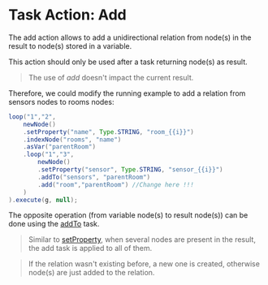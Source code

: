 # Task Action: Add

The add action allows to add a unidirectional relation from node(s) in the result to node(s) stored in a variable.

This action should only be used after a task returning node(s) as result.

> The use of *add* doesn't impact the current result.

Therefore, we could modify the running example to add a relation from sensors nodes to rooms nodes:

``` java
loop("1","2",
	newNode()
	.setProperty("name", Type.STRING, "room_{{i}}")
	.indexNode("rooms", "name")
	.asVar("parentRoom")
	.loop("1","3",
		newNode()
		.setProperty("sensor", Type.STRING, "sensor_{{i}}")
		.addTo("sensors", "parentRoom")
		.add("room","parentRoom") //Change here !!!
	)
).execute(g, null);
```

The opposite operation (from variable node(s) to result node(s)) can be done using the [addTo](addTo.md) task.



> Similar to [setProperty](setProperty.md), when several nodes are present in the result, the add task is applied to all of them.

> If the relation wasn't existing before, a new one is created, otherwise node(s) are just added to the relation.